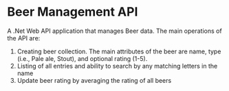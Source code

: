 # Beer Management API

A .Net Web API application that manages Beer data. 
The main operations of the API are:
1. Creating beer collection. The main attributes of the beer are name, type (i.e., Pale ale, Stout), and optional rating (1-5).
2. Listing of all entries and ability to search by any matching letters in the name
3. Update beer rating by averaging the rating of all beers

